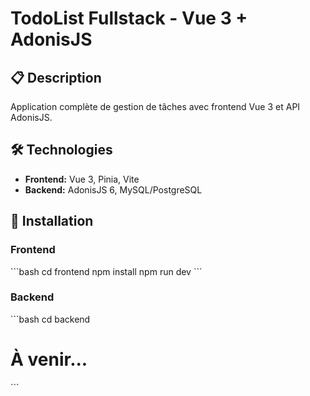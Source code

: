 # TodoList Fullstack - Vue 3 + AdonisJS

## 📋 Description
Application complète de gestion de tâches avec frontend Vue 3 et API AdonisJS.

## 🛠️ Technologies
- **Frontend:** Vue 3, Pinia, Vite
- **Backend:** AdonisJS 6, MySQL/PostgreSQL

## 🚀 Installation
### Frontend
\`\`\`bash
cd frontend
npm install
npm run dev
\`\`\`

### Backend  
\`\`\`bash
cd backend
# À venir...
\`\`\`